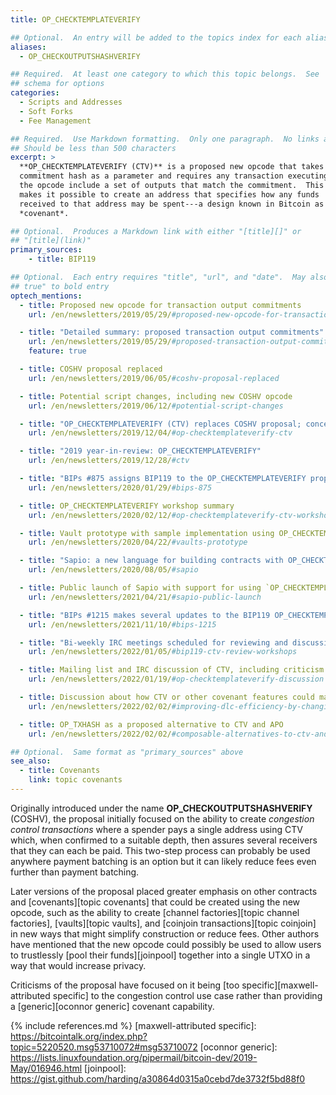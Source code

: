 ```yaml
---
title: OP_CHECKTEMPLATEVERIFY

## Optional.  An entry will be added to the topics index for each alias
aliases:
  - OP_CHECKOUTPUTSHASHVERIFY

## Required.  At least one category to which this topic belongs.  See
## schema for options
categories:
  - Scripts and Addresses
  - Soft Forks
  - Fee Management

## Required.  Use Markdown formatting.  Only one paragraph.  No links allowed.
## Should be less than 500 characters
excerpt: >
  **OP_CHECKTEMPLATEVERIFY (CTV)** is a proposed new opcode that takes a
  commitment hash as a parameter and requires any transaction executing
  the opcode include a set of outputs that match the commitment.  This
  makes it possible to create an address that specifies how any funds
  received to that address may be spent---a design known in Bitcoin as a
  *covenant*.

## Optional.  Produces a Markdown link with either "[title][]" or
## "[title](link)"
primary_sources:
    - title: BIP119

## Optional.  Each entry requires "title", "url", and "date".  May also use "feature:
## true" to bold entry
optech_mentions:
  - title: Proposed new opcode for transaction output commitments
    url: /en/newsletters/2019/05/29/#proposed-new-opcode-for-transaction-output-commitments

  - title: "Detailed summary: proposed transaction output commitments"
    url: /en/newsletters/2019/05/29/#proposed-transaction-output-commitments
    feature: true

  - title: COSHV proposal replaced
    url: /en/newsletters/2019/06/05/#coshv-proposal-replaced

  - title: Potential script changes, including new COSHV opcode
    url: /en/newsletters/2019/06/12/#potential-script-changes

  - title: "OP_CHECKTEMPLATEVERIFY (CTV) replaces COSHV proposal; concerns restated"
    url: /en/newsletters/2019/12/04/#op-checktemplateverify-ctv

  - title: "2019 year-in-review: OP_CHECKTEMPLATEVERIFY"
    url: /en/newsletters/2019/12/28/#ctv

  - title: "BIPs #875 assigns BIP119 to the OP_CHECKTEMPLATEVERIFY proposal"
    url: /en/newsletters/2020/01/29/#bips-875

  - title: OP_CHECKTEMPLATEVERIFY workshop summary
    url: /en/newsletters/2020/02/12/#op-checktemplateverify-ctv-workshop

  - title: Vault prototype with sample implementation using OP_CHECKTEMPLATEVERIFY
    url: /en/newsletters/2020/04/22/#vaults-prototype

  - title: "Sapio: a new language for building contracts with OP_CHECKTEMPLATEVERIFY"
    url: /en/newsletters/2020/08/05/#sapio

  - title: Public launch of Sapio with support for using `OP_CHECKTEMPLATEVERIFY`
    url: /en/newsletters/2021/04/21/#sapio-public-launch

  - title: "BIPs #1215 makes several updates to the BIP119 OP_CHECKTEMPLATEVERIFY proposal"
    url: /en/newsletters/2021/11/10/#bips-1215

  - title: "Bi-weekly IRC meetings scheduled for reviewing and discussing `OP_CHECKTEMPLATEVERIFY`"
    url: /en/newsletters/2022/01/05/#bip119-ctv-review-workshops

  - title: Mailing list and IRC discussion of CTV, including criticism and rebuttals
    url: /en/newsletters/2022/01/19/#op-checktemplateverify-discussion

  - title: Discussion about how CTV or other covenant features could make DLCs much more efficient
    url: /en/newsletters/2022/02/02/#improving-dlc-efficiency-by-changing-script

  - title: OP_TXHASH as a proposed alternative to CTV and APO
    url: /en/newsletters/2022/02/02/#composable-alternatives-to-ctv-and-apo

## Optional.  Same format as "primary_sources" above
see_also:
  - title: Covenants
    link: topic covenants
---
```

Originally introduced under the name **OP_CHECKOUTPUTSHASHVERIFY**
(COSHV), the proposal initially focused on the ability to create
*congestion control transactions* where a spender pays a single
address using CTV which, when confirmed to a suitable depth, then
assures several receivers that they can each be paid.  This two-step
process can probably be used anywhere payment batching is an option
but it can likely reduce fees even further than payment batching.

Later versions of the proposal placed greater emphasis on other
contracts and [covenants][topic covenants] that could be created using
the new opcode, such as the ability to create [channel
factories][topic channel factories], [vaults][topic vaults], and
[coinjoin transactions][topic coinjoin] in new ways that might
simplify construction or reduce fees.  Other authors have mentioned
that the new opcode could possibly be used to allow users to
trustlessly [pool their funds][joinpool] together into a single UTXO
in a way that would increase privacy.

Criticisms of the proposal have focused on it being [too
specific][maxwell-attributed specific] to the congestion control
use case rather than providing a
[generic][oconnor generic] covenant capability.

{% include references.md %}
[maxwell-attributed specific]: https://bitcointalk.org/index.php?topic=5220520.msg53710072#msg53710072
[oconnor generic]:  https://lists.linuxfoundation.org/pipermail/bitcoin-dev/2019-May/016946.html
[joinpool]: https://gist.github.com/harding/a30864d0315a0cebd7de3732f5bd88f0
